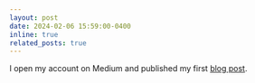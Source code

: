 ```yaml
---
layout: post
date: 2024-02-06 15:59:00-0400
inline: true
related_posts: true
---
```


I open my account on Medium and published my first [blog post](https://medium.com/@damanrique/beyond-the-mean-embracing-uncertainty-in-measurements-with-multilevel-modeling-2bde9d521736). 
